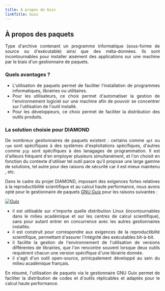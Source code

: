 ```yaml
---
title: À propos de Guix
linkTitle: Guix
---
```


<div align="justify">

## À propos des paquets

Type d'archive contenant un programme informatique (sous-forme de source ou d'exécutable) ainsi que des méta-données. Ils sont incontournables pour installer aisément des applications sur une machine par le biais d'un gestionnaire de paquets.

### Quels avantages ?

* L'utilisation de paquets permet de faciliter l'installation de programmes informatiques, librairies ou utilitaires.
* Pour les utilisateurs, ce choix permet d'automatiser la gestion de l'environnement logiciel sur une machine afin de pouvoir se concentrer sur l'utilisation de l'outil installé.
* Pour les développeurs, ce choix permet de faciliter la distribution des outils produits.

### La solution choisie pour DIAMOND

De nombreux gestionnaires de paquets existent : certains comme `apt` ou `rpm` sont spécifiques à des systèmes d'exploitations spécifiques, d'autres comme `pip` sont spécifiques à des lanagages de programmation. Il est d'ailleurs fréquent d'en employer plusieurs simultanément, et l'on choisit en fonction du contexte d'utiliser tel outil parce qu'il propose une large gamme de solutions, tel autre pour des raisons de sécurité car il est mieux maintenu , etc.

Dans le cadre du projet DIAMOND, imposant des exigences fortes relatives à la reproductibilité scientifique et au calcul haute performance, nous avons opté pour le gestionnaire de paquets [GNU Guix](https://guix.gnu.org) pour les raisons suivantes :

<a href="https://guix.gnu.org" target="_blank">
  <img alt="Guix" class="logo-guix about"/>
</a>

* il est utilisable sur n'importe quelle distribution Linux (incontournables dans le milieu académique et sur les centres de calcul scientifique), sans pour autant entrer en concurrence avec les autres gestionnaires installés.
* il est construit pour correspondre aux exigences de la reproductibilté scientifique, permettant d'assurer l'intégrité des exécutables bit-à-bit.
* il facilite la gestion de l'environnement de l'utilisation de versions différentes de librairies, que l'on rencontre souvent lorsque deux outils requièrent chacun une version spécifique d'une librairie donnée.
* il s'agit d'un outil open-source, prinicpalement développé au sein du milieu académique français.

En résumé, l'utilisation de paquets via le gestionnaire GNU Guix permet de faciliter la distribution de codes et d'outils réplicables et adaptés pour le calcul haute performance.

</div>
